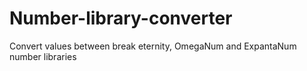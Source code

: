 # Number-library-converter
Convert values between break eternity, OmegaNum and ExpantaNum number libraries
